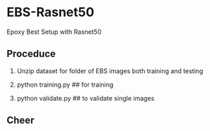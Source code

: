 # EBS-Rasnet50
Epoxy Best Setup with Rasnet50

## Proceduce

1. Unzip dataset for folder of EBS images both training and testing

2. python training.py ## for training

3. python validate.py ## to validate single images

## Cheer
